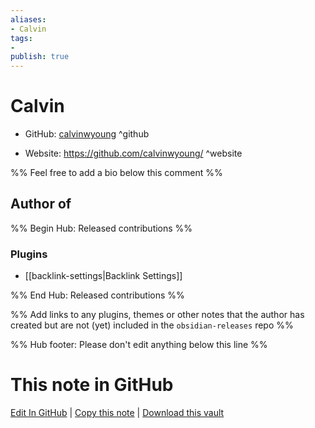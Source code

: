 ```yaml
---
aliases:
- Calvin
tags:
- 
publish: true
---
```


# Calvin

- GitHub: [calvinwyoung](https://github.com/calvinwyoung/) ^github
<!-- - Discord: `@` ^discord-->
- Website: <https://github.com/calvinwyoung/> ^website
<!-- - [[Publish sites|Publish site]]: <https://> ^publish-->

%% Feel free to add a bio below this comment %%


## Author of

%% Begin Hub: Released contributions %%
### Plugins
- [[backlink-settings|Backlink Settings]]

%% End Hub: Released contributions %%

%% Add links to any plugins, themes or other notes that the author has created but are not (yet) included in the `obsidian-releases` repo %%

<!--
### Unlisted plugins
-->

<!--
### Others
-->

<!--
## Sponsor this author
-->

<!-- - [[GitHub sponsors]]: [Sponsor @calvinwyoung on GitHub Sponsors](https://github.com/sponsors/calvinwyoung) ^github-sponsor-->
<!-- - [[Buy me a coffee]]: <https://> ^buy-me-a-coffee-->
<!-- - [[PayPal]]: <https://> ^paypal-->
<!-- - [[Patreon]]: <https://> ^patreon-->

<!--
## Follow this author
-->

<!-- - [[YouTube Channels|On YouTube]]: <https://> ^youtube-->
<!-- - Twitter: <https://> ^twitter-->
<!-- - ... -->

%% Hub footer: Please don't edit anything below this line %%

# This note in GitHub

<span class="git-footer">[Edit In GitHub](https://github.dev/obsidian-community/obsidian-hub/blob/main/01%20-%20Community/People/calvinwyoung.md "git-hub-edit-note") | [Copy this note](https://raw.githubusercontent.com/obsidian-community/obsidian-hub/main/01%20-%20Community/People/calvinwyoung.md "git-hub-copy-note") | [Download this vault](https://github.com/obsidian-community/obsidian-hub/archive/refs/heads/main.zip "git-hub-download-vault") </span>
